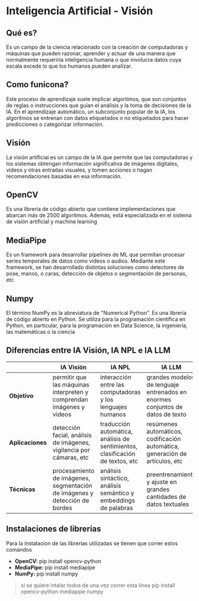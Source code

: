 #  Inteligencia Artificial - Visión
##  Qué es?
Es un campo de la ciencia relacionado con la creación de computadoras y máquinas que pueden razonar, aprender y actuar de una manera que normalmente requeriría inteligencia humana o que involucra datos cuya escala excede lo que los humanos pueden analizar.

## Como funicona?
Este proceso de aprendizaje suele implicar algoritmos, que son conjuntos de reglas o instrucciones que guían el análisis y la toma de decisiones de la IA. En el aprendizaje automático, un subconjunto popular de la IA, los algoritmos se entrenan con datos etiquetados o no etiquetados para hacer predicciones o categorizar información.

## Visión 
La visión artificial es un campo de la IA que permite que las computadoras y los sistemas obtengan información significativa de imágenes digitales, videos y otras entradas visuales, y tomen acciones o hagan recomendaciones basadas en esa información.

## OpenCV
Es una libreria de código abierto que contiene implementaciones que abarcan más de 2500 algoritmos. Además, está especializada en el sistema de visión artificial y machine learning

## MediaPipe
Es un framework para desarrollar pipelines de ML que permitan procesar series temporales de datos como vídeos o audios. Mediante este framework, se han desarrollado distintas soluciones como detectores de pose, manos, o caras; detección de objetos o segmentación de personas, etc

## Numpy
El término NumPy es la abreviatura de "Numerical Python". Es una libreria de código abierto en Python. Se utiliza para la programación científica en Python, en particular, para la programación en Data Science, la ingeniería, las matemáticas o la ciencia

## Diferencias entre IA Visión, IA NPL e IA LLM
||IA Visión | IA NPL |IA LLM
|--|--|--|--|
| **Objetivo** | permitir que las máquinas interpreten y comprendan imágenes y videos |interacción entre las computadoras y los lenguajes humanos|grandes modelos de lenguaje entrenados en enormes conjuntos de datos de texto
| **Aplicaciones** | detección facial, análisis de imágenes, vigilancia por cámaras, etc |traducción automática, análisis de sentimientos, clasificación de textos, etc|resúmenes automáticos, codificación automática, generación de artículos, etc
| **Técnicas** | procesamiento de imágenes, segmentación de imágenes y detección de bordes |análisis sintáctico, análisis semántico y embeddings de palabras|preentrenamiento y ajuste en grandes cantidades de datos textuales

## Instalaciones de librerias
Para la instalacion de las librerias utilizadas se tienen que correr estos comandos
- **OpenCV:** pip install opencv-python
- **MediaPipe:** pip install mediapipe
- **NumPy:** pip install numpy

> si se quiere intalar todos de una vez correr esta linea
> pip install opencv-python mediapipe numpy
